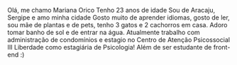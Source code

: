 Olá, me chamo Mariana Orico
Tenho 23 anos de idade
Sou de Aracaju, Sergipe e amo minha cidade
Gosto muito de aprender idiomas, gosto de ler, sou mãe de plantas e de pets, tenho 3 gatos e 2 cachorros em casa. Adoro tomar banho de sol e de entrar na água.
Atualmente trabalho com administração de condomínios e estagio no Centro de Atenção Psicossocial III Liberdade como estagiária de Psicologia! Além de ser estudante de front-end :)